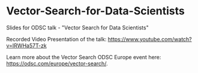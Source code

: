 # Vector-Search-for-Data-Scientists
Slides for ODSC talk - "Vector Search for Data Scientists"

Recorded Video Presentation of the talk: https://www.youtube.com/watch?v=IRWHa57T-zk

Learn more about the Vector Search ODSC Europe event here: https://odsc.com/europe/vector-search/.

